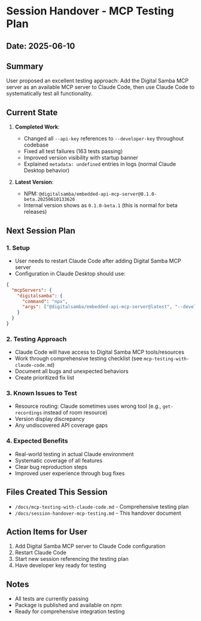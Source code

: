 # Session Handover - MCP Testing Plan

## Date: 2025-06-10

## Summary
User proposed an excellent testing approach: Add the Digital Samba MCP server as an available MCP server to Claude Code, then use Claude Code to systematically test all functionality.

## Current State
1. **Completed Work**:
   - Changed all `--api-key` references to `--developer-key` throughout codebase
   - Fixed all test failures (163 tests passing)
   - Improved version visibility with startup banner
   - Explained `metadata: undefined` entries in logs (normal Claude Desktop behavior)

2. **Latest Version**: 
   - NPM: `@digitalsamba/embedded-api-mcp-server@0.1.0-beta.20250610133626`
   - Internal version shows as `0.1.0-beta.1` (this is normal for beta releases)

## Next Session Plan

### 1. Setup
- User needs to restart Claude Code after adding Digital Samba MCP server
- Configuration in Claude Desktop should use:
```json
{
  "mcpServers": {
    "digitalsamba": {
      "command": "npx",
      "args": ["@digitalsamba/embedded-api-mcp-server@latest", "--developer-key", "YOUR_DEVELOPER_KEY"]
    }
  }
}
```

### 2. Testing Approach
- Claude Code will have access to Digital Samba MCP tools/resources
- Work through comprehensive testing checklist (see `mcp-testing-with-claude-code.md`)
- Document all bugs and unexpected behaviors
- Create prioritized fix list

### 3. Known Issues to Test
- Resource routing: Claude sometimes uses wrong tool (e.g., `get-recordings` instead of room resource)
- Version display discrepancy
- Any undiscovered API coverage gaps

### 4. Expected Benefits
- Real-world testing in actual Claude environment
- Systematic coverage of all features
- Clear bug reproduction steps
- Improved user experience through bug fixes

## Files Created This Session
- `/docs/mcp-testing-with-claude-code.md` - Comprehensive testing plan
- `/docs/session-handover-mcp-testing.md` - This handover document

## Action Items for User
1. Add Digital Samba MCP server to Claude Code configuration
2. Restart Claude Code
3. Start new session referencing the testing plan
4. Have developer key ready for testing

## Notes
- All tests are currently passing
- Package is published and available on npm
- Ready for comprehensive integration testing